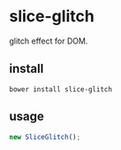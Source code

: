 # slice-glitch

glitch effect for DOM.

## install

```
bower install slice-glitch
```

## usage

```javascript
new SliceGlitch();

```